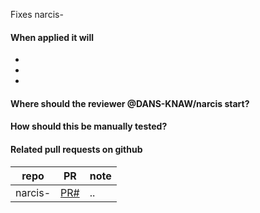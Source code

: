 Fixes narcis-

#### When applied it will
* 
* 
* 

#### Where should the reviewer @DANS-KNAW/narcis start?

#### How should this be manually tested?

#### Related pull requests on github
repo                       | PR                | note
-------------------------- | ----------------- | ----
narcis-                      | [PR#](PRlink)     | ..
